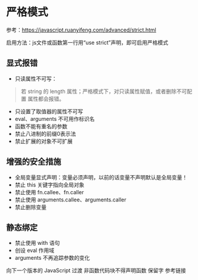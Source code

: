 # 严格模式

参考：https://javascript.ruanyifeng.com/advanced/strict.html


启用方法：js文件或函数第一行用“use strict”声明，即可启用严格模式

## 显式报错
* 只读属性不可写：
> 若 string 的 length 属性；严格模式下，对只读属性赋值，或者删除不可配置 属性都会报错。

* 只设置了取值器的属性不可写
* eval、arguments 不可用作标识名
* 函数不能有重名的参数
* 禁止八进制的前缀0表示法
* 禁止扩展的对象不可扩展

## 增强的安全措施
* 全局变量显式声明：变量必须声明，以前的话变量不声明默认是全局变量！
* 禁止 this 关键字指向全局对象
* 禁止使用 fn.callee、fn.caller
* 禁止使用 arguments.callee、arguments.caller
* 禁止删除变量

## 静态绑定
* 禁止使用 with 语句
* 创设 eval 作用域
* arguments 不再追踪参数的变化

向下一个版本的 JavaScript 过渡
非函数代码块不得声明函数
保留字
参考链接